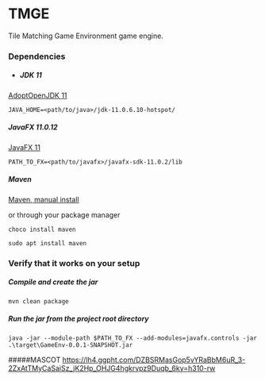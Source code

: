 # TMGE

Tile Matching Game Environment game engine.

### Dependencies

- ##### JDK 11

[AdoptOpenJDK 11](https://adoptopenjdk.net/?variant=openjdk11)

```JAVA_HOME=<path/to/java>/jdk-11.0.6.10-hotspot/```

##### JavaFX 11.0.12

[JavaFX 11](https://gluonhq.com/products/javafx/)

```PATH_TO_FX=<path/to/javafx>/javafx-sdk-11.0.2/lib```

##### Maven

[Maven, manual install](https://maven.apache.org/install.html)

or through your package manager

```choco install maven```

```sudo apt install maven``` 


### Verify that it works on your setup

##### Compile and create the jar	

```mvn clean package```

##### Run the jar from the project root directory

```java -jar --module-path $PATH_TO_FX --add-modules=javafx.controls -jar .\target\GameEnv-0.0.1-SNAPSHOT.jar```

#####MASCOT 
https://lh4.ggpht.com/DZBSRMasGop5vYRaBbM6uR_3-2ZxAtTMyCaSaiSz_jK2Hp_OHJG4hgkrvpz9Duqb_6ky=h310-rw
